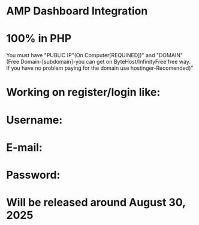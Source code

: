 # AMP Dashboard Integration
# 100% in PHP

You must have "PUBLIC IP"(On Computer[REQUINED])" and "DOMAIN"(Free Domain-[subdomain]-you can get on ByteHost/InfinityFree'free way. If you have no problem paying for the domain use hostinger-Recomended)"

# Working on register/login like:
# Username:
# E-mail:
# Password:
# Will be released around August 30, 2025